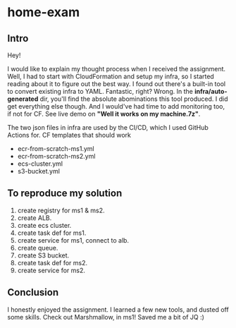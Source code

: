 # home-exam

## Intro
Hey!

I would like to explain my thought process when I received the assignment.
Well, I had to start with CloudFormation and setup my infra, so I started reading about it to figure out the best way. I found out there's a built-in tool to convert existing infra to YAML. 
Fantastic, right? Wrong. 
In the **infra/auto-generated** dir, you'll find the absolute abominations this tool produced.
I did get everything else though. And I would've had time to add monitoring too, if not for CF.
See live demo on **"Well it works on my machine.7z"**.

The two json files in infra are used by the CI/CD, which I used GitHub Actions for.
CF templates that should work
* ecr-from-scratch-ms1.yml
* ecr-from-scratch-ms2.yml
* ecs-cluster.yml
* s3-bucket.yml


## To reproduce my solution

1) create registry for ms1 & ms2.
2) create ALB.
3) create ecs cluster.
4) create task def for ms1.
5) create service for ms1, connect to alb.
6) create queue.
7) create S3 bucket.
8) create task def for ms2.
9) create service for ms2.

## Conclusion 

I honestly enjoyed the assignment. I learned a few new tools, and dusted off some skills. 
Check out Marshmallow, in ms1! 
Saved me a bit of JQ :)
